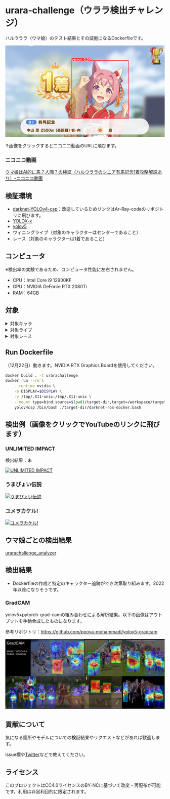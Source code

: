 # urara-challenge（ウララ検出チャレンジ）
ハルウララ（ウマ娘）のテスト結果とその証拠になるDockerfileです。

[![urara_challenge](images_for_readme/urara_challenge.png)](https://nico.ms/sm39930385)

↑画像をクリックするとニコニコ動画のURLに飛びます。

### ニコニコ動画

[ウマ娘はAI的に馬？人間？の検証（ハルウララのシニア有馬記念1着攻略解説あり）-ニコニコ動画](https://nico.ms/sm39930385)



## 検証環境

- [darknet-YOLOv4-csp](https://github.com/Ar-Ray-code/darknet/tree/export-video)：改造しているためリンクはAr-Ray-codeのリポジトリに飛びます。
- [YOLOX-x](https://github.com/Megvii-BaseDetection/YOLOX)
- [yolov5](https://github.com/ultralytics/yolov5)
- ウィニングライブ（対象のキャラクターはセンターであること）
- レース（対象のキャラクターは1着であること）

## コンピュータ

※検出率の実験であるため、コンピュータ性能に左右されません。

- CPU：Intel Core i9 12900KF
- GPU：NVIDIA GeForce RTX 2080Ti
- RAM：64GB


## 対象

 <details><summary>対象キャラ</summary>

全て。[動画提供についてはこちらから](https://github.com/Ar-Ray-code/urara-challenge/wiki/動画のレギュレーション)。

</details>

<details><summary>対象ライブ</summary>

※既に取得済のものにxを付けています

現在、対象ライブを検討中

- [x] Make Debut!
- [x] ENDLESS DREAM!!
- [x] 彩 Phantasia
- [x] winnning the soul
- [x] 本能スピード
- [x] [UNLIMITED IMPACT](https://www.youtube.com/watch?v=AvsvLLgowQg)
- [x] NEXT FRONTIER
- [x] Special Record!
- [x] [うまぴょい伝説](https://youtu.be/Ol8nYpTHX4c)
- [x] はじまりのSignal
- [x] ささやかな祈り
- [x] 涙ひかって明日になれ！
- [x] ユメヲカケル！
- [x] BLAZE
- [x] Never Looking Back
- [x] WINnin’5 -ウイニング☆ファイヴ-
- [x] ぴょいっと♪はれるや！
  

</details>

<details><summary>対象レース</summary>

芝・ダート・右回り・左回りなどの条件を確認中

- [x] 京都 芝 晴れ

</details>

## Run Dockerfile

（12月22日）動きます。NVIDIA RTX Graphics Boardを使用してください。

```bash
docker build . -t urarachallenge
docker run --rm \
	--runtime nvidia \
	-e DISPLAY=$DISPLAY \
	-v /tmp/.X11-unix:/tmp/.X11-unix \
	--mount type=bind,source=$(pwd)/target-dir,target=/workspace/target-dir \
	yolov4csp /bin/bash ./target-dir/darknet-ros-docker.bash
```

## 検出例（画像をクリックでYouTubeのリンクに飛びます）

### UNLIMITED IMPACT

検出結果：未

 [![UNLIMITED IMPACT](http://img.youtube.com/vi/AvsvLLgowQg/0.jpg)](https://www.youtube.com/watch?v=AvsvLLgowQg)

### うまぴょい伝説

[![うまぴょい伝説](http://img.youtube.com/vi/Ol8nYpTHX4c/0.jpg)](https://www.youtube.com/watch?v=Ol8nYpTHX4c)

### ユメヲカケル!

[![ユメヲカケル!](http://img.youtube.com/vi/DvbPyekjQq8/0.jpg)](https://www.youtube.com/watch?v=DvbPyekjQq8)



## ウマ娘ごとの検出結果

[urarachallenge_analyzer](GitHub)



## 検出結果

- Dockerfileの作成と特定のキャラクター追跡ができ次第取り組みます。2022年以降になりそうです。

### GradCAM

yolov5+pytorch-grad-camの組み合わせによる解析結果。以下の画像はアウトプットを手動合成したものになります。

参考リポジトリ：https://github.com/pooya-mohammadi/yolov5-gradcam

![heatmap06-uma](images_for_readme/heatmap-yolov5/heatmap.png)



## 貢献について

気になる箇所やモデルについての検証結果やリクエストなどがあれば歓迎します。

issue欄や[Twitter](https://twitter.com/Ray255Ar)などで教えてください。

## ライセンス

このプロジェクトはCC4.0ライセンスのBY-NCに基づいて改変・再配布が可能です。利用は非営利目的に限定されます。
